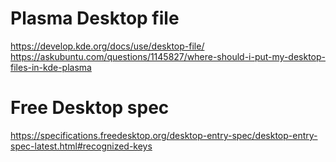 # Plasma Desktop file

https://develop.kde.org/docs/use/desktop-file/
https://askubuntu.com/questions/1145827/where-should-i-put-my-desktop-files-in-kde-plasma


# Free Desktop spec
https://specifications.freedesktop.org/desktop-entry-spec/desktop-entry-spec-latest.html#recognized-keys